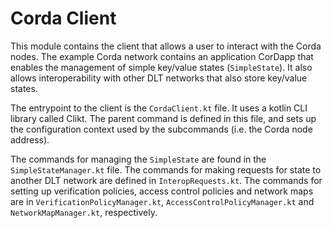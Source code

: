 <!--
 Copyright IBM Corp. All Rights Reserved.

 SPDX-License-Identifier: CC-BY-4.0
 -->
# Corda Client

This module contains the client that allows a user to interact with the Corda
nodes. The example Corda network contains an application CorDapp that enables
the management of simple key/value states (`SimpleState`). It also allows
interoperability with other DLT networks that also store key/value states. 

The entrypoint to the client is the `CordaClient.kt` file. It uses a kotlin CLI
library called Clikt. The parent command is defined in this file, and sets up
the configuration context used by the subcommands (i.e. the Corda node address).

The commands for managing the `SimpleState` are found in the
`SimpleStateManager.kt` file. The commands for making requests for state to
another DLT network are defined in `InteropRequests.kt`. The commands for
setting up verification policies, access control policies and network maps are
in `VerificationPolicyManager.kt`, `AccessControlPolicyManager.kt` and
`NetworkMapManager.kt`, respectively.